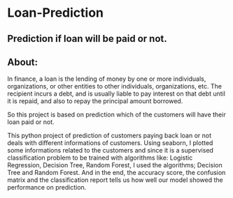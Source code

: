 # Loan-Prediction
Prediction if loan will be paid or not.
------------------------------------
About:
-----
In finance, a loan is the lending of money by one or more individuals, organizations, or other entities to other individuals, organizations, etc. The recipient incurs a debt, and is usually liable to pay interest on that debt until it is repaid, and also to repay the principal amount borrowed.

So this project is based on prediction which of the customers will have their loan paid or not.

This python project of prediction of customers paying back loan or not deals with different informations of customers. Using seaborn, I plotted some informations related to the customers and since it is a supervised classification problem to be trained with algorithms like: Logistic Regression, Decision Tree, Random Forest, I used the algorithms; Decision Tree and Random Forest. And in the end, the accuracy score, the confusion matrix and the classification report tells us how well our model showed the performance on prediction.
